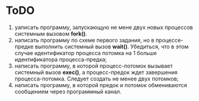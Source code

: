 # ToDO

1. yаписать программу, запускающую не мене двух новых процессов системным вызовом **fork()**.
2. написать программу по схеме первого задания, но в процессе-предке выполнить системный вызов **wait()**. Убедиться, что в этом случае идентификатор процесса потомка на 1 больше идентификатора процесса-предка;
3. написать программу, в которой процесс-потомок вызывает системный
вызов **exec()**, а процесс-предок ждет завершения процесса-потомка. Следует
создать не менее двух потомков;
4. написать программу, в которой предок и потомок обмениваются сообщением через программный канал. 